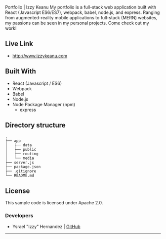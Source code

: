 Portfolio | Izzy Keanu
My portfolio is a full-stack web application built with React (Javascript ES6/ES7), webpack, babel, node.js, and express. Ranging from augmented-reality mobile applications to full-stack (MERN) websites, my passions can be seen in my personal projects. Come check out my work!

## Live Link
- http://www.izzykeanu.com

<!-- ## Instructions
1. Navigate to `Survey`.
2. Fill out questions to determine your personality.
3. Clicking `Submit` will give you a friendship reccomendation!
-->

<!-- 
## Live Example
<img src="https://github.com/ykeanu/FriendFinder/blob/master/app/media/livedemo-friendshipfinder.gif?raw=true" width="85%" height="85%">
-->

## Built With
- React (Javascript / ES6)
- Webpack
- Babel
- Node.js
- Node Package Manager (npm)
	- express

## Directory structure
```none            
.
├── app			 
│   ├── data
│   ├── public
│   ├── routing
│   └── media		
├── server.js		
├── package.json 		
├── .gitignore			        
└── README.md               
```

## License
  This sample code is licensed under Apache 2.0.

### Developers
- Ysrael "Izzy" Hernandez | [GitHub](https://github.com/ykeanu)

-------------
